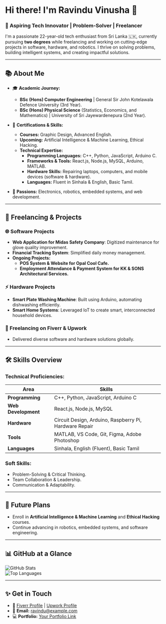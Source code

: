 # Hi there! I'm **Ravindu Vinusha** 👋  

### 🚀 **Aspiring Tech Innovator | Problem-Solver | Freelancer**

I'm a passionate 22-year-old tech enthusiast from Sri Lanka 🇱🇰, currently pursuing **two degrees** while freelancing and working on cutting-edge projects in software, hardware, and robotics. I thrive on solving problems, building intelligent systems, and creating impactful solutions.  

---

## 📚 **About Me**  

- 🎓 **Academic Journey:**  
  - **BSc (Hons) Computer Engineering** | General Sir John Kotelawala Defence University (3rd Year).  
  - **BSc (Hons) Physical Science** (Statistics, Economics, and Mathematics) | University of Sri Jayewardenepura (2nd Year).  

- 🔧 **Certifications & Skills:**  
  - **Courses:** Graphic Design, Advanced English.  
  - **Upcoming:** Artificial Intelligence & Machine Learning, Ethical Hacking.  
  - **Technical Expertise:**  
    - **Programming Languages:** C++, Python, JavaScript, Arduino C.  
    - **Frameworks & Tools:** React.js, Node.js, MySQL, Arduino, MATLAB.  
    - **Hardware Skills:** Repairing laptops, computers, and mobile devices (software & hardware).  
    - **Languages:** Fluent in Sinhala & English, Basic Tamil.  

- 🌟 **Passions:** Electronics, robotics, embedded systems, and web development.  

---

## 💼 **Freelancing & Projects**  

### **🌐 Software Projects**  
- **Web Application for Midas Safety Company**: Digitized maintenance for glove quality improvement.  
- **Financial Tracking System**: Simplified daily money management.  
- **Ongoing Projects:**  
  - **POS System & Website for Opal Cool Cafe.**  
  - **Employment Attendance & Payment System for KK & SONS Architectural Services.**  

### **⚡ Hardware Projects**  
- **Smart Plate Washing Machine**: Built using Arduino, automating dishwashing efficiently.  
- **Smart Home Systems**: Leveraged IoT to create smart, interconnected household devices.  

### **🎨 Freelancing on Fiverr & Upwork**  
- Delivered diverse software and hardware solutions globally.  

---

## 🛠️ **Skills Overview**  

### **Technical Proficiencies:**  
| Area                 | Skills                                                                 |
|----------------------|----------------------------------------------------------------------|
| **Programming**      | C++, Python, JavaScript, Arduino C                                   |
| **Web Development**  | React.js, Node.js, MySQL                                             |
| **Hardware**         | Circuit Design, Arduino, Raspberry Pi, Hardware Repair              |
| **Tools**            | MATLAB, VS Code, Git, Figma, Adobe Photoshop                        |
| **Languages**        | Sinhala, English (Fluent), Basic Tamil                              |

### **Soft Skills:**  
- Problem-Solving & Critical Thinking.  
- Team Collaboration & Leadership.  
- Communication & Adaptability.  

---

## 🌱 **Future Plans**  
- Enroll in **Artificial Intelligence & Machine Learning** and **Ethical Hacking** courses.  
- Continue advancing in robotics, embedded systems, and software engineering.  

---

## 📊 **GitHub at a Glance**  
![GitHub Stats](https://github-readme-stats.vercel.app/api?username=RavinduVS&show_icons=true&theme=radical)  
![Top Languages](https://github-readme-stats.vercel.app/api/top-langs/?username=RavinduVS&layout=compact&theme=radical)  

---

## ✨ **Get in Touch**  
- 💼 [Fiverr Profile](#) | [Upwork Profile](#)  
- 📧 **Email:** ravindu@example.com  
- 💻 **Portfolio:** [Your Portfolio Link](#)  
